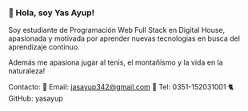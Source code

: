 ### 👋 Hola, soy Yas Ayup! 
Soy estudiante de Programación Web Full Stack en Digital House, apasionada y motivada por aprender nuevas tecnologias en busca del aprendizaje continuo.

Además me apasiona jugar al tenis, el montañismo y la vida en la naturaleza!

Contacto:
📩 Email: jasayup342@gmail.com
📲 Tel: 0351-152031001
🐈 GitHub: yasayup
